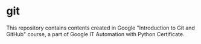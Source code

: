 # git
This repository contains contents created in Google "Introduction to Git and GitHub" course, a part of Google IT Automation with Python Certificate.
